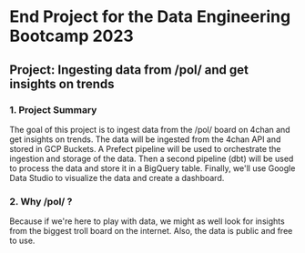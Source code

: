# End Project for the Data Engineering Bootcamp 2023

## Project: Ingesting data from /pol/ and get insights on trends

### 1. Project Summary

The goal of this project is to ingest data from the /pol/ board on 4chan and get insights on trends. The data will be ingested from the 4chan API and stored in GCP Buckets. A Prefect pipeline will be used to orchestrate the ingestion and storage of the data. Then a second pipeline (dbt) will be used to process the data and store it in a BigQuery table. Finally, we'll use Google Data Studio to visualize the data and create a dashboard.

### 2. Why /pol/ ?

Because if we're here to play with data, we might as well look for insights from the biggest troll board on the internet. Also, the data is public and free to use.

